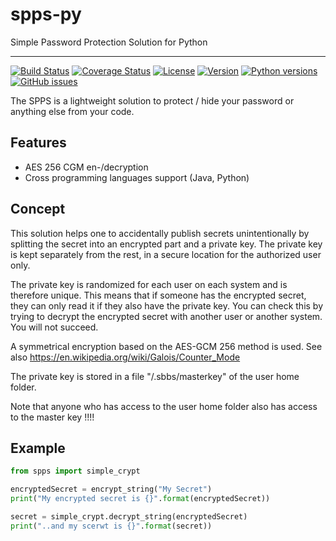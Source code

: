 # spps-py

Simple Password Protection Solution for Python

---

[![Build Status](https://travis-ci.com/elomagic/spps-py.svg?branch=main)](https://travis-ci.com/elomagic/spps-py)
[![Coverage Status](https://coveralls.io/repos/github/elomagic/spps-py/badge.svg?branch=main)](https://coveralls.io/github/elomagic/spps-py?branch=main)
[![License](https://img.shields.io/badge/License-Apache%202.0-blue.svg)](https://opensource.org/licenses/Apache-2.0)
[![Version](https://img.shields.io/pypi/v/spps-py.svg)](https://pypi.python.org/pypi/spps-py/)
[![Python versions](https://img.shields.io/pypi/pyversions/spps-py.svg)](https://pypi.python.org/pypi/spps-py/)
[![GitHub issues](https://img.shields.io/github/issues-raw/elomagic/spps-py)](https://github.com/elomagic/spps-py/issues)

The SPPS is a lightweight solution to protect / hide your password or anything else from your code.

## Features

* AES 256 CGM en-/decryption
* Cross programming languages support (Java, Python)

## Concept

This solution helps one to accidentally publish secrets unintentionally by splitting the secret into an encrypted part and a private key. 
The private key is kept separately from the rest, in a secure location for the authorized user only.

The private key is randomized for each user on each system and is therefore unique. This means that if someone has the encrypted secret, 
they can only read it if they also have the private key. You can check this by trying to decrypt the encrypted secret with another user or another system. You will not succeed.

A symmetrical encryption based on the AES-GCM 256 method is used. See also https://en.wikipedia.org/wiki/Galois/Counter_Mode

The private key is stored in a file "/.sbbs/masterkey" of the user home folder.

Note that anyone who has access to the user home folder also has access to the master key !!!!

## Example

``` python
from spps import simple_crypt

encryptedSecret = encrypt_string("My Secret")
print("My encrypted secret is {}".format(encryptedSecret))

secret = simple_crypt.decrypt_string(encryptedSecret)
print("..and my scerwt is {}".format(secret))
```
